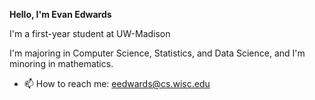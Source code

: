 **Hello, I'm Evan Edwards**

I'm a first-year student at UW-Madison

I'm majoring in Computer Science, Statistics, and Data Science, and I'm minoring in mathematics.

<!---
- Interested in machine learning and quanitative finance
-Currently working on a research project within the school of Education on large
-->
- 📫 How to reach me: [eedwards@cs.wisc.edu](mailto:eedwards@cs.wisc.edu)
